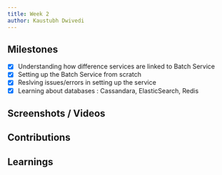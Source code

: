 ```yaml
---
title: Week 2
author: Kaustubh Dwivedi 
---
```


## Milestones
- [x] Understanding how difference services are linked to Batch Service
- [x] Setting up the Batch Service from scratch
- [x] Reslving issues/errors in setting up the service
- [x] Learning about databases : Cassandara, ElasticSearch, Redis

## Screenshots / Videos 

## Contributions

## Learnings